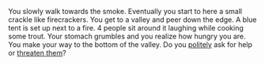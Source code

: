 You slowly walk towards the smoke. Eventually you start to here a small crackle
like firecrackers. You get to a valley and peer down the edge. A blue tent is
set up next to a fire. 4 people sit around it laughing while cooking some trout.
Your stomach grumbles and you realize how hungry you are. You make your way to
the bottom of the valley. Do you [politely](./) ask for help or [threaten
them](./threaten.md)?
